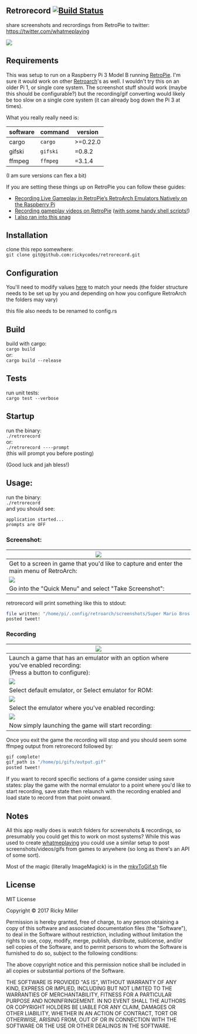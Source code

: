## Retrorecord [![Build Status](https://travis-ci.org/rickycodes/retrorecord.svg?branch=master)](https://travis-ci.org/rickycodes/retrorecord)

share screenshots and recrordings from RetroPie to twitter:  
https://twitter.com/whatmeplaying

<img src='./screenshots/mario.png' />

## Requirements
This was setup to run on a Raspberry Pi 3 Model B running [RetroPie](https://retropie.org.uk/). I'm sure it would work on other [Retroarch](https://www.retroarch.com/)'s as well. I wouldn't try this on an older Pi 1, or single core system. The screenshot stuff should work (maybe this should be configurable?) but the recording/gif converting would likely be too slow on a single core system (it can already bog down the Pi 3 at times).

What you really really need is:

| software    | command   | version  |
|-------------|-----------|----------|
| cargo       | `cargo`   | >=0.22.0 |
| gifski      | `gifski`  | =0.8.2   |
| ffmpeg      | `ffmpeg`  | =3.1.4   |

(I am sure versions can flex a bit)

If you are setting these things up on RetroPie you can follow these guides:

- [Recording Live Gameplay in RetroPie’s RetroArch Emulators Natively on the Raspberry Pi](https://retroresolution.com/2016/07/06/recording-live-gameplay-in-retropies-retroarch-emulators-natively-on-the-raspberry-pi/#li_before_proceeding)
- [Recording gameplay videos on RetroPie](https://www.artificialworlds.net/blog/2018/01/07/recording-gameplay-videos-on-retropie/) ([with some handy shell scripts!](https://github.com/andybalaam/retropie-recording))
- [I also ran into this snag](https://github.com/libretro/RetroArch/issues/5717#issuecomment-357494398)

## Installation
clone this repo somewhere:  
`git clone git@github.com:rickycodes/retrorecord.git`

## Configuration
You'll need to modify values [here](https://github.com/rickycodes/retrorecord/blob/master/src/config.rs.sample) to match your needs (the folder structure needs to be set up by you and depending on how you configure RetroArch the folders may vary)  

this file also needs to be renamed to config.rs

## Build
build with cargo:  
`cargo build`  
or:  
`cargo build --release`

## Tests
run unit tests:  
`cargo test --verbose`

## Startup
run the binary:  
`./retrorecord`  
or:  
`./retrorecord ----prompt`  
(this will prompt you before posting)

(Good luck and jah bless!)

## Usage:
run the binary:  
`./retrorecord`  
and you should see:  
```sh
application started...
prompts are OFF
```

### Screenshot:
| <img src='./screenshots/retroarch-main-menu.png' /> |
|-|
| Get to a screen in game that you'd like to capture and enter the main menu of RetroArch: |
| <img src='./screenshots/retroarch-screenshot.png' /> |
| Go into the "Quick Menu" and select "Take Screenshot": |

retrorecord will print something like this to stdout:  
```sh
file written: "/home/pi/.config/retroarch/screenshots/Super Mario Bros 3 (U) (PRG 1)-180425-190211.png"
posted tweet!
```

### Recording

| <img src='./screenshots/hit-a.png' /> |
|-|
|Launch a game that has an emulator with an option where you've enabled recording: <br />(Press a button to configure):|
| <img src='./screenshots/default-emulator.png' />      |
| Select default emulator, or Select emulator for ROM: |
| <img src='./screenshots/default-emulator-record.png' />  |
| Select the emulator where you've enabled recording: |
| <img src='./screenshots/default-emulator-record-launch.png' /> |
| Now simply launching the game will start recording: |

Once you exit the game the recording will stop and you should seem some ffmpeg output from retrorecord followed by:  
```sh
gif complete!
gif_path is "/home/pi/gifs/output.gif"
posted tweet!
```
If you want to record specific sections of a game consider using save states: play the game with the normal emulator to a point where you'd like to start recording, save state then relaunch with the recording enabled and load state to record from that point onward.

## Notes
All this app really does is watch folders for screenshots & recordings, so presumably you could get this to work on most systems? While this was used to create [whatmeplaying](https://twitter.com/whatmeplaying) you could use a similar setup to post screenshots/videos/gifs from games to anywhere (so long as there's an API of some sort).

Most of the magic (literally ImageMagick) is in the [mkvToGif.sh](https://github.com/rickycodes/retrorecord/blob/master/mkvToGif.sh) file

## License
MIT License

Copyright © 2017 Ricky Miller

Permission is hereby granted, free of charge, to any person obtaining a copy
of this software and associated documentation files (the "Software"), to deal
in the Software without restriction, including without limitation the rights
to use, copy, modify, merge, publish, distribute, sublicense, and/or sell
copies of the Software, and to permit persons to whom the Software is
furnished to do so, subject to the following conditions:

The above copyright notice and this permission notice shall be included in all
copies or substantial portions of the Software.

THE SOFTWARE IS PROVIDED "AS IS", WITHOUT WARRANTY OF ANY KIND, EXPRESS OR
IMPLIED, INCLUDING BUT NOT LIMITED TO THE WARRANTIES OF MERCHANTABILITY,
FITNESS FOR A PARTICULAR PURPOSE AND NONINFRINGEMENT. IN NO EVENT SHALL THE
AUTHORS OR COPYRIGHT HOLDERS BE LIABLE FOR ANY CLAIM, DAMAGES OR OTHER
LIABILITY, WHETHER IN AN ACTION OF CONTRACT, TORT OR OTHERWISE, ARISING FROM,
OUT OF OR IN CONNECTION WITH THE SOFTWARE OR THE USE OR OTHER DEALINGS IN THE
SOFTWARE.
